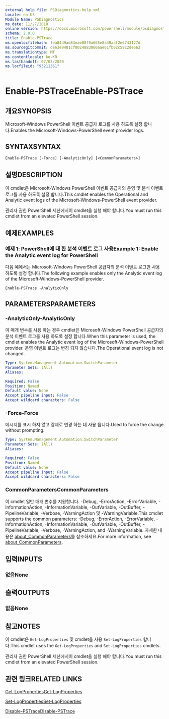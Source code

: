 ```yaml
---
external help file: PSDiagnostics-help.xml
Locale: en-US
Module Name: PSDiagnostics
ms.date: 11/27/2018
online version: https://docs.microsoft.com/powershell/module/psdiagnostics/enable-pstrace?view=powershell-7&WT.mc_id=ps-gethelp
schema: 2.0.0
title: Enable-PSTrace
ms.openlocfilehash: fea84d9ae83eae88f9a665e8a49aaf2e6743127d
ms.sourcegitcommit: de63e9481cf8024883060aae61fb02c59c2de662
ms.translationtype: MT
ms.contentlocale: ko-KR
ms.lasthandoff: 07/03/2020
ms.locfileid: "93211361"
---
```

# <span data-ttu-id="b8faf-102">Enable-PSTrace</span><span class="sxs-lookup"><span data-stu-id="b8faf-102">Enable-PSTrace</span></span>

## <span data-ttu-id="b8faf-103">개요</span><span class="sxs-lookup"><span data-stu-id="b8faf-103">SYNOPSIS</span></span>
<span data-ttu-id="b8faf-104">Microsoft-Windows PowerShell 이벤트 공급자 로그를 사용 하도록 설정 합니다.</span><span class="sxs-lookup"><span data-stu-id="b8faf-104">Enables the Microsoft-Windows-PowerShell event provider logs.</span></span>

## <span data-ttu-id="b8faf-105">SYNTAX</span><span class="sxs-lookup"><span data-stu-id="b8faf-105">SYNTAX</span></span>

```
Enable-PSTrace [-Force] [-AnalyticOnly] [<CommonParameters>]
```

## <span data-ttu-id="b8faf-106">설명</span><span class="sxs-lookup"><span data-stu-id="b8faf-106">DESCRIPTION</span></span>

<span data-ttu-id="b8faf-107">이 cmdlet은 Microsoft-Windows PowerShell 이벤트 공급자의 운영 및 분석 이벤트 로그를 사용 하도록 설정 합니다.</span><span class="sxs-lookup"><span data-stu-id="b8faf-107">This cmdlet enables the Operational and Analytic event logs of the Microsoft-Windows-PowerShell event provider.</span></span>

<span data-ttu-id="b8faf-108">관리자 권한 PowerShell 세션에서이 cmdlet을 실행 해야 합니다.</span><span class="sxs-lookup"><span data-stu-id="b8faf-108">You must run this cmdlet from an elevated PowerShell session.</span></span>

## <span data-ttu-id="b8faf-109">예제</span><span class="sxs-lookup"><span data-stu-id="b8faf-109">EXAMPLES</span></span>

### <span data-ttu-id="b8faf-110">예제 1: PowerShell에 대 한 분석 이벤트 로그 사용</span><span class="sxs-lookup"><span data-stu-id="b8faf-110">Example 1: Enable the Analytic event log for PowerShell</span></span>

<span data-ttu-id="b8faf-111">다음 예에서는 Microsoft-Windows PowerShell 공급자의 분석 이벤트 로그만 사용 하도록 설정 합니다.</span><span class="sxs-lookup"><span data-stu-id="b8faf-111">The following example enables only the Analytic event log of the Microsoft-Windows-PowerShell provider.</span></span>

```powershell
Enable-PSTrace -AnalyticOnly
```

## <span data-ttu-id="b8faf-112">PARAMETERS</span><span class="sxs-lookup"><span data-stu-id="b8faf-112">PARAMETERS</span></span>

### <span data-ttu-id="b8faf-113">-AnalyticOnly</span><span class="sxs-lookup"><span data-stu-id="b8faf-113">-AnalyticOnly</span></span>

<span data-ttu-id="b8faf-114">이 매개 변수를 사용 하는 경우 cmdlet은 Microsoft-Windows PowerShell 공급자의 분석 이벤트 로그를 사용 하도록 설정 합니다.</span><span class="sxs-lookup"><span data-stu-id="b8faf-114">When this parameter is used, the cmdlet enables the Analytic event log of the Microsoft-Windows-PowerShell provider.</span></span> <span data-ttu-id="b8faf-115">운영 이벤트 로그는 변경 되지 않습니다.</span><span class="sxs-lookup"><span data-stu-id="b8faf-115">The Operational event log is not changed.</span></span>

```yaml
Type: System.Management.Automation.SwitchParameter
Parameter Sets: (All)
Aliases:

Required: False
Position: Named
Default value: None
Accept pipeline input: False
Accept wildcard characters: False
```

### <span data-ttu-id="b8faf-116">-Force</span><span class="sxs-lookup"><span data-stu-id="b8faf-116">-Force</span></span>

<span data-ttu-id="b8faf-117">메시지를 표시 하지 않고 강제로 변경 하는 데 사용 됩니다.</span><span class="sxs-lookup"><span data-stu-id="b8faf-117">Used to force the change without prompting.</span></span>

```yaml
Type: System.Management.Automation.SwitchParameter
Parameter Sets: (All)
Aliases:

Required: False
Position: Named
Default value: None
Accept pipeline input: False
Accept wildcard characters: False
```

### <span data-ttu-id="b8faf-118">CommonParameters</span><span class="sxs-lookup"><span data-stu-id="b8faf-118">CommonParameters</span></span>
<span data-ttu-id="b8faf-119">이 cmdlet 일반 매개 변수를 지원합니다. -Debug, -ErrorAction, -ErrorVariable, -InformationAction, -InformationVariable, -OutVariable, -OutBuffer, -PipelineVariable, -Verbose, -WarningAction 및 -WarningVariable.</span><span class="sxs-lookup"><span data-stu-id="b8faf-119">This cmdlet supports the common parameters: -Debug, -ErrorAction, -ErrorVariable, -InformationAction, -InformationVariable, -OutVariable, -OutBuffer, -PipelineVariable, -Verbose, -WarningAction, and -WarningVariable.</span></span> <span data-ttu-id="b8faf-120">자세한 내용은 [about_CommonParameters](https://go.microsoft.com/fwlink/?LinkID=113216)를 참조하세요.</span><span class="sxs-lookup"><span data-stu-id="b8faf-120">For more information, see [about_CommonParameters](https://go.microsoft.com/fwlink/?LinkID=113216).</span></span>

## <span data-ttu-id="b8faf-121">입력</span><span class="sxs-lookup"><span data-stu-id="b8faf-121">INPUTS</span></span>

### <span data-ttu-id="b8faf-122">없음</span><span class="sxs-lookup"><span data-stu-id="b8faf-122">None</span></span>

## <span data-ttu-id="b8faf-123">출력</span><span class="sxs-lookup"><span data-stu-id="b8faf-123">OUTPUTS</span></span>

### <span data-ttu-id="b8faf-124">없음</span><span class="sxs-lookup"><span data-stu-id="b8faf-124">None</span></span>

## <span data-ttu-id="b8faf-125">참고</span><span class="sxs-lookup"><span data-stu-id="b8faf-125">NOTES</span></span>

<span data-ttu-id="b8faf-126">이 cmdlet은 `Get-LogProperties` 및 cmdlet을 사용 `Set-LogProperties` 합니다.</span><span class="sxs-lookup"><span data-stu-id="b8faf-126">This cmdlet uses the `Get-LogProperties` and `Set-LogProperties` cmdlets.</span></span>

<span data-ttu-id="b8faf-127">관리자 권한 PowerShell 세션에서이 cmdlet을 실행 해야 합니다.</span><span class="sxs-lookup"><span data-stu-id="b8faf-127">You must run this cmdlet from an elevated PowerShell session.</span></span>

## <span data-ttu-id="b8faf-128">관련 링크</span><span class="sxs-lookup"><span data-stu-id="b8faf-128">RELATED LINKS</span></span>

[<span data-ttu-id="b8faf-129">Get-LogProperties</span><span class="sxs-lookup"><span data-stu-id="b8faf-129">Get-LogProperties</span></span>](Get-LogProperties.md)

[<span data-ttu-id="b8faf-130">Set-LogProperties</span><span class="sxs-lookup"><span data-stu-id="b8faf-130">Set-LogProperties</span></span>](Set-LogProperties.md)

[<span data-ttu-id="b8faf-131">Disable-PSTrace</span><span class="sxs-lookup"><span data-stu-id="b8faf-131">Disable-PSTrace</span></span>](Disable-PSTrace.md)
